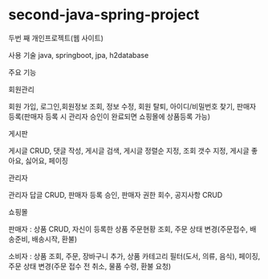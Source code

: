 # second-java-spring-project
두번 째 개인프로젝트(웹 사이트)

사용 기술
java, springboot, jpa, h2database

주요 기능


회원관리

회원 가입, 로그인,회원정보 조회, 정보 수정, 회원 탈퇴, 아이디/비밀번호 찾기, 판매자 등록(판매자 등록 시 관리자 승인이 완료되면 쇼핑몰에 상품등록 가능)


게시판

게시글 CRUD, 댓글 작성, 게시글 검색, 게시글 정렬순 지정, 조회 갯수 지정, 게시글 좋아요, 싫어요, 페이징


관리자

관리자 답글 CRUD, 판매자 등록 승인, 판매자 권한 회수, 공지사항 CRUD


쇼핑몰

판매자 : 상품 CRUD, 자신이 등록한 상품 주문현황 조회, 주문 상태 변경(주문접수, 배송준비, 배송시작, 환불)

소비자 : 상품 조회, 주문, 장바구니 추가, 상품 카테고리 필터(도서, 의류, 음식), 페이징, 주문 상태 변경(주문 접수 전 취소, 물품 수령, 환불 요청)
